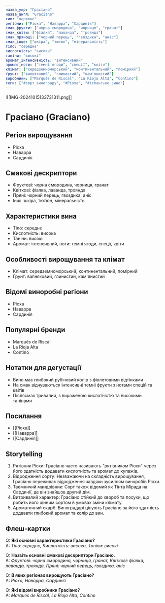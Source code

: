 ```yaml
---
назва_укр: "Грасіано"
назва_англ: "Graciano"
тип: "червоне"
регіони: ["Ріоха", "Наварра", "Сардинія"]
смак_фрукти: ["чорна смородина", "чорниця", "гранат"]
смак_квіти: ["фіалка", "лаванда", "троянда"]
смак_прянощі: ["чорний перець", "гвоздика", "аніс"]
смак_інше: ["шкіра", "тютюн", "мінеральність"]
тіло: "середнє"
кислотність: "висока"
таніни: "високі"
аромат_інтенсивність: "інтенсивний"
аромат_ноти: ["темні ягоди", "спеції", "квіти"]
клімат: ["середземноморський", "континентальний", "помірний"]
ґрунт: ["вапняковий", "глинистий", "кам'янистий"]
виробники: ["Marqués de Riscal", "La Rioja Alta", "Contino"]
теги: ["#сорт_винограду", "#Ріоха", "#іспанське_вино"]
---
```

![[IMG-20241015133731311.png]]
# Грасіано (Graciano)

## Регіон вирощування
- Ріоха
- Наварра
- Сардинія

## Смакові дескриптори
- Фруктові: чорна смородина, чорниця, гранат
- Квіткові: фіалка, лаванда, троянда
- Пряні: чорний перець, гвоздика, аніс
- Інші: шкіра, тютюн, мінеральність

## Характеристики вина
- Тіло: середнє
- Кислотність: висока
- Таніни: високі
- Аромат: інтенсивний, ноти: темні ягоди, спеції, квіти

## Особливості вирощування та клімат
- Клімат: середземноморський, континентальний, помірний
- Ґрунт: вапняковий, глинистий, кам'янистий

## Відомі виноробні регіони
- Ріоха
- Наварра
- Сардинія

## Популярні бренди
- Marqués de Riscal
- La Rioja Alta
- Contino

## Нотатки для дегустації
- Вино має глибокий рубіновий колір з фіолетовими відтінками
- На смак відчуваються інтенсивні темні фрукти з нотами спецій та квітів
- Післясмак тривалий, з вираженою кислотністю та високими танінами

## Посилання
- [[Ріоха]]
- [[Наварра]]
- [[Сардинія]]

## Storytelling
1. Рятівник Ріохи: Грасіано часто називають "рятівником Ріохи" через його здатність додавати кислотність та аромат до купажів.
2. Відродження сорту: Незважаючи на складність вирощування, Грасіано переживає відродження завдяки зусиллям виноробів Ріохи.
3. Таємничий мандрівник: Сорт також відомий як Тінта Мірада на Сардинії, де він знайшов другий дім.
4. Витривалий характер: Грасіано стійкий до хвороб та посухи, що робить його цінним сортом в умовах зміни клімату.
5. Ароматичний скарб: Виноградарі цінують Грасіано за його здатність додавати глибокий аромат та колір до вин.

## Флеш-картки
Q: **Які основні характеристики Грасіано?**  
A: *Тіло: середнє, Кислотність: висока, Таніни: високі*

Q: **Назвіть основні смакові дескриптори Грасіано.**  
A: *Фруктові: чорна смородина, чорниця, гранат, Квіткові: фіалка, лаванда, троянда, Пряні: чорний перець, гвоздика, аніс*

Q: **В яких регіонах вирощують Грасіано?**  
A: *Ріоха, Наварра, Сардинія*

Q: **Які відомі виробники Грасіано?**  
A: *Marqués de Riscal, La Rioja Alta, Contino*